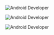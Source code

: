 ![Android Developer](https://capsule-render.vercel.app/api?type=waving&color=0:00b4d8,100:48cae4&height=200&text=Android%20Developer&fontSize=35&fontColor=ff7f50&desc=Do%20Hyuk%20Kim&descAlign=50&descAlignY=70&descSize=25&descColor=FFD700)

![Android Developer](https://capsule-render.vercel.app/api?type=waving&color=0:00b4d8,100:48cae4&height=200&text=Android%20Developer&fontSize=35&fontColor=ff7f50&desc=Do%20Hyuk%20Kim&descAlign=50&descAlignY=70&descSize=25&descColor=ffffff)

![Android Developer](https://capsule-render.vercel.app/api?type=waving&color=0:000080,100:0000ff&height=200&text=Android%20Developer&fontSize=35&fontColor=FFD700&desc=Do%20Hyuk%20Kim&descAlign=80&descAlignY=90&descSize=18&descColor=FFD700)
